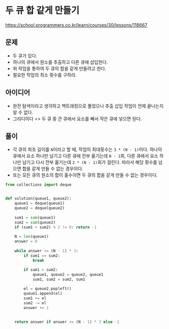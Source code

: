 # 두 큐 합 같게 만들기

https://school.programmers.co.kr/learn/courses/30/lessons/118667



## 문제

- 두 큐가 있다.
- 하나의 큐에서 원소를 추출하고 다른 큐에 삽입한다.
- 위 작업을 통하여 두 큐의 합을 같게 만들려고 한다.
- 필요한 작업의 최소 횟수를 구하라.



## 아이디어

- 완전 탐색이라고 생각하고 백트래킹으로 풀었으나 추출 삽입 작업이 언제 끝나는지 알 수 없다.
- 그리디이다 => 두 큐 중 큰 큐에서 요소를 빼서 작은 큐에 넣으면 된다.



## 풀이

- 각 큐의 최초 길이를 `N`이라고 할 때, 작업의 최대횟수는 `3 * (N - 1)`이다. 하나의 큐에서 요소 하나만 남기고 다른 큐에 전부 옮기는데 `N - 1`회, 다른 큐에서 요소 하나만 남기고 다시 전부 옮기는데 `2 * (N - 1)`회가 걸린다. 따라서 해당 횟수를 넘으면 합을 같게 만들 수 없는 경우이다.
- 또는 모든 큐의 원소의 합이 홀수이면 두 큐의 합을 같게 만들 수 없는 경우이다.



```python
from collections import deque


def solution(queue1, queue2):
    queue1 = deque(queue1)
    queue2 = deque(queue2)
    
    sum1 = sum(queue1)
    sum2 = sum(queue2)
    if (sum1 + sum2) % 2 != 0: return -1
    
    N = len(queue1)
    answer = 0
    
    while answer <= (N - 1) * 3:
        if sum1 == sum2:
            break
            
        if sum1 > sum2:
            queue1, queue2 = queue2, queue1
            sum1, sum2 = sum2, sum1

        el = queue2.popleft()
        queue1.append(el)
        sum1 += el
        sum2 -= el
        answer += 1
        
        
    return answer if answer <= (N - 1) * 3 else -1
```

